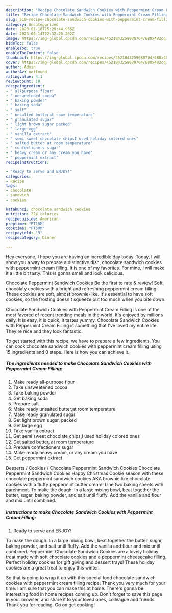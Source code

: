 ```yaml
---
description: "Recipe Chocolate Sandwich Cookies with Peppermint Cream Filling the Very Delicious}"
title: "Recipe Chocolate Sandwich Cookies with Peppermint Cream Filling the Very Delicious}"
slug: 519-recipe-chocolate-sandwich-cookies-with-peppermint-cream-filling-the-very-delicious
category: Uncategorized
date: 2023-01-18T15:29:44.956Z
date: 2023-06-14T22:32:26.262Z
image: https://img-global.cpcdn.com/recipes/4521843259080704/680x482cq70/chocolate-sandwich-cookies-with-peppermint-cream-filling-recipe-main-photo.jpg
hideToc: false
enableToc: true
enableTocContent: false
thumbnail: https://img-global.cpcdn.com/recipes/4521843259080704/680x482cq70/chocolate-sandwich-cookies-with-peppermint-cream-filling-recipe-main-photo.jpg
cover: https://img-global.cpcdn.com/recipes/4521843259080704/680x482cq70/chocolate-sandwich-cookies-with-peppermint-cream-filling-recipe-main-photo.jpg
author: Admin
authorAv: notfound
ratingvalue: 4.1
reviewcount: 18
recipeingredient:
- " allpurpose flour"
- " unsweetened cocoa"
- " baking powder"
- " baking soda"
- " salt"
- " unsalted butterat room temperature"
- " granulated sugar"
- " light brown sugar packed"
- " large egg"
- " vanilla extract"
- " semi sweet chocolate chipsI used holiday colored ones"
- " salted butter at room temperature"
- " confectioners sugar"
- " heavy cream or any cream you have"
- " peppermint extract"
recipeinstructions:

- "Ready to serve and ENJOY!"
categories:
- Recipe
tags:
- chocolate
- sandwich
- cookies

katakunci: chocolate sandwich cookies 
nutrition: 224 calories
recipecuisine: American
preptime: "PT18M"
cooktime: "PT50M"
recipeyield: "3"
recipecategory: Dinner

---
```



Hey everyone, I hope you are having an incredible day today. Today, I will show you a way to prepare a distinctive dish, chocolate sandwich cookies with peppermint cream filling. It is one of my favorites. For mine, I will make it a little bit tasty. This is gonna smell and look delicious.

Chocolate Peppermint Sandwich Cookies Be the first to rate &amp; review! Soft, chocolaty cookies with a bright and refreshing peppermint cream filling. These cookies are soft, almost brownie-like. It&#39;s essential to have soft cookies, so the frosting doesn&#39;t squeeze out too much when you bite down.

Chocolate Sandwich Cookies with Peppermint Cream Filling is one of the most favored of recent trending meals in the world. It's enjoyed by millions daily. It is easy, it is quick, it tastes yummy. Chocolate Sandwich Cookies with Peppermint Cream Filling is something that I've loved my entire life. They're nice and they look fantastic.


To get started with this recipe, we have to prepare a few ingredients. You can cook chocolate sandwich cookies with peppermint cream filling using 15 ingredients and 0 steps. Here is how you can achieve it.

<!--inarticleads1-->

##### The ingredients needed to make Chocolate Sandwich Cookies with Peppermint Cream Filling:

1. Make ready  all-purpose flour
1. Take  unsweetened cocoa
1. Take  baking powder
1. Get  baking soda
1. Prepare  salt
1. Make ready  unsalted butter,at room temperature
1. Make ready  granulated sugar
1. Get  light brown sugar, packed
1. Get  large egg
1. Take  vanilla extract
1. Get  semi sweet chocolate chips,I used holiday colored ones
1. Get  salted butter, at room temperature
1. Prepare  confectioners sugar
1. Make ready  heavy cream, or any cream you have
1. Get  peppermint extract


Desserts / Cookies / Chocolate Peppermint Sandwich Cookies Chocolate Peppermint Sandwich Cookies Happy Christmas Cookie season with these chocolate peppermint sandwich cookies AKA brownie like chocolate cookies with a fluffy peppermint butter cream! Line two baking sheets with parchment. To make the dough: In a large mixing bowl, beat together the butter, sugar, baking powder, and salt until fluffy. Add the vanilla and flour and mix until combined. 

<!--inarticleads2-->

##### Instructions to make Chocolate Sandwich Cookies with Peppermint Cream Filling:


1. Ready to serve and ENJOY!

To make the dough: In a large mixing bowl, beat together the butter, sugar, baking powder, and salt until fluffy. Add the vanilla and flour and mix until combined. Peppermint Chocolate Sandwich Cookies are a lovely holiday treat made with soft chocolate cookies and a peppermint cheesecake filling. Perfect holiday cookies for gift giving and dessert trays! These holiday cookies are a great treat to enjoy this winter. 

So that is going to wrap it up with this special food chocolate sandwich cookies with peppermint cream filling recipe. Thank you very much for your time. I am sure that you can make this at home. There's gonna be interesting food in home recipes coming up. Don't forget to save this page in your browser, and share it to your loved ones, colleague and friends. Thank you for reading. Go on get cooking!
